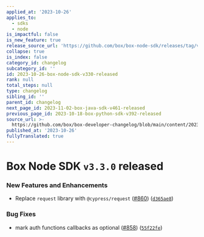 ```yaml
---
applied_at: '2023-10-26'
applies_to:
  - sdks
  - node
is_impactful: false
is_new_feature: true
release_source_url: 'https://github.com/box/box-node-sdk/releases/tag/v3.3.0'
collapse: true
is_index: false
category_id: changelog
subcategory_id: ''
id: 2023-10-26-box-node-sdk-v330-released
rank: null
total_steps: null
type: changelog
sibling_id: ''
parent_id: changelog
next_page_id: 2023-11-02-box-java-sdk-v461-released
previous_page_id: 2023-10-18-box-python-sdk-v392-released
source_url: >-
  https://github.com/box/box-developer-changelog/blob/main/content/2023/10-26-box-node-sdk-v330-released.md
published_at: '2023-10-26'
fullyTranslated: true
---
```

# Box Node SDK `v3.3.0` released

### New Features and Enhancements

* Replace `request` library with `@cypress/request` ([#860][1]) ([`d365ae8`][2])

### Bug Fixes

* mark auth functions callbacks as optional ([#858][3]) ([`55f22fe`][4])

[1]: https://github.com/box/box-node-sdk/issues/860

[2]: https://github.com/box/box-node-sdk/commit/d365ae8368c549ecdceb7dd5b928904fd3c58978

[3]: https://github.com/box/box-node-sdk/issues/858

[4]: https://github.com/box/box-node-sdk/commit/55f22fec7d7d35e487f3fb51bc9bbd3e848842ab
